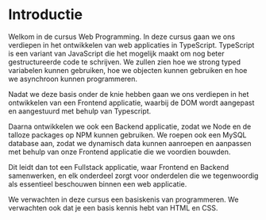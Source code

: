 # Introductie

Welkom in de cursus Web Programming. In deze cursus gaan we ons verdiepen in het ontwikkelen van web applicaties in TypeScript. TypeScript is een variant van JavaScript die het mogelijk maakt om nog beter gestructureerde code te schrijven. We zullen zien hoe we strong typed variabelen kunnen gebruiken, hoe we objecten kunnen gebruiken en hoe we asynchroon kunnen programmeren.

Nadat we deze basis onder de knie hebben gaan we ons verdiepen in het ontwikkelen van een Frontend applicatie, waarbij de DOM wordt aangepast en aangestuurd met behulp van Typescript.

Daarna ontwikkelen we ook een Backend applicatie, zodat we Node en de talloze packages op NPM kunnen gebruiken. We roepen ook een MySQL database aan, zodat we dynamisch data kunnen aanroepen en aanpassen met behulp van onze Frontend applicatie die we voordien bouwden.

Dit leidt dan tot een Fullstack applicatie, waar Frontend en Backend samenwerken, en elk onderdeel zorgt voor onderdelen die we tegenwoordig als essentieel beschouwen binnen een web applicatie.

We verwachten in deze cursus een basiskenis van programmeren. We verwachten ook dat je een basis kennis hebt van HTML en CSS.
